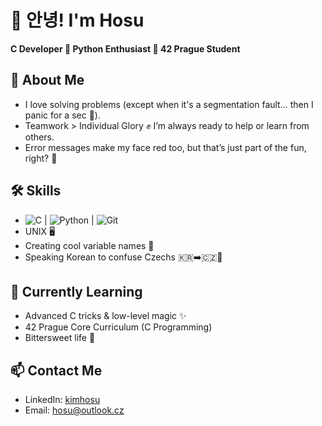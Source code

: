 # 👋 안녕! I'm Hosu
**C Developer 🔹 Python Enthusiast 🔹 42 Prague Student**

## 🚀 About Me
- I love solving problems (except when it's a segmentation fault... then I panic for a sec 🫠).
- Teamwork > Individual Glory ✊ I’m always ready to help or learn from others.
- Error messages make my face red too, but that’s just part of the fun, right? 🔴
## 🛠️ Skills
- <img src="https://img.shields.io/badge/-C-00599C?logo=c&logoColor=white" alt="C"/> | <img src="https://img.shields.io/badge/-Python-3776AB?logo=python&logoColor=white" alt="Python"/> | <img src="https://img.shields.io/badge/-Git-F05032?logo=git&logoColor=white" alt="Git"/>
- UNIX 🖥️
- Creating cool variable names 🧐
- Speaking Korean to confuse Czechs 🇰🇷➡️🇨🇿🤔
## 🌱 Currently Learning
- Advanced C tricks & low-level magic ✨
- 42 Prague Core Curriculum (C Programming)
- Bittersweet life 🥲
## 📫 Contact Me
- LinkedIn: [kimhosu](https://www.linkedin.com/in/kimhosu/)
- Email: hosu@outlook.cz
